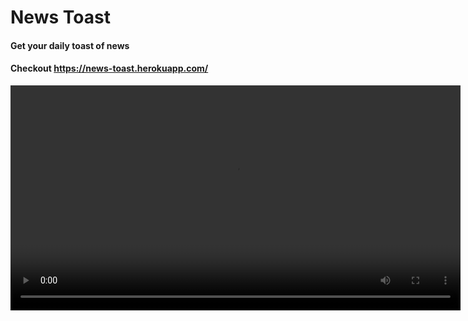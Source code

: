 # News Toast

#### Get your daily toast of news

#### Checkout https://news-toast.herokuapp.com/

<video src="https://user-images.githubusercontent.com/72347597/174927306-1b1eed97-45ea-49c7-afa7-5af1d64bf1a0.mp4" width=720>

## Tech stack
### Frontend 
  - React 
  - Tailwind css
  - react query
  - react router dom
  - axios
![1_gGvMATCpUDYlgWFEJlQIsQ](https://user-images.githubusercontent.com/72347597/174928784-d12f4826-5028-420e-a8a8-11734ca267f5.jpeg)

### Backend
  - It wasn't necessary but developer account of newsapi.org doesn't don't support cors :(. But I found a walkthrough
  - Nodejs
  - Express
  ![Expressjs](https://user-images.githubusercontent.com/72347597/174929233-15bf17f1-0969-44b3-a675-08864f8c428c.svg)


